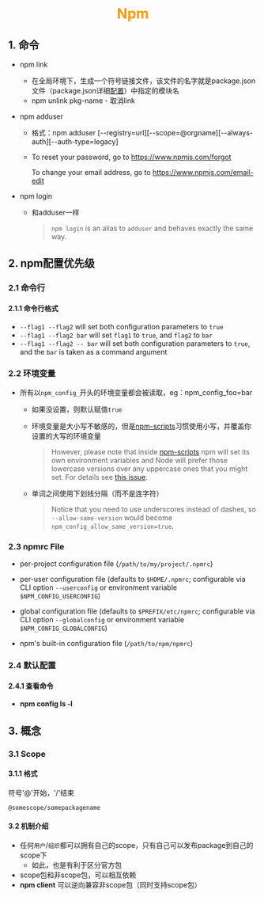 # <div style="text-align:center;color:#FF9900">Npm</div>

## 1. 命令

* npm link

  * 在全局环境下，生成一个符号链接文件，该文件的名字就是package.json文件（package.json详细[配置](http://javascript.ruanyifeng.com/nodejs/packagejson.html)）中指定的模块名
  * npm unlink pkg-name  - 取消link

* npm adduser

  * 格式：npm adduser \[--registry=url\]\[--scope=@orgname\]\[--always-auth\]\[--auth-type=legacy\]

  * To reset your password, go to <https://www.npmjs.com/forgot>

    To change your email address, go to <https://www.npmjs.com/email-edit>

* npm login

  * 和adduser一样

    > `npm login` is an alias to `adduser` and behaves exactly the same way.



## 2. npm配置优先级

### 2.1 命令行

#### 2.1.1 命令行格式

* `--flag1 --flag2` will set both configuration parameters to `true`
* `--flag1 --flag2 bar` will set `flag1` to `true`, and `flag2` to `bar`
* `--flag1 --flag2 -- bar` will set both configuration parameters to `true`, and the `bar` is taken as a command argument

### 2.2 环境变量

* 所有以`npm_config_`开头的环境变量都会被读取，eg：npm_config_foo=bar

  * 如果没设置，则默认赋值`true`

  * 环境变量是大小写不敏感的，但是[npm-scripts](https://docs.npmjs.com/misc/scripts)习惯使用小写，并覆盖你设置的大写的环境变量

    > However, please note that inside [npm-scripts](https://docs.npmjs.com/misc/scripts) npm will set its own environment variables and Node will prefer those lowercase versions over any uppercase ones that you might set. For details see [this issue](https://github.com/npm/npm/issues/14528).

  * 单词之间使用下划线分隔（而不是连字符）

    > Notice that you need to use underscores instead of dashes, so `--allow-same-version` would become `npm_config_allow_same_version=true`.

### 2.3 npmrc File

- per-project configuration file (`/path/to/my/project/.npmrc`)

- per-user configuration file (defaults to `$HOME/.npmrc`; configurable via CLI option `--userconfig` or environment variable `$NPM_CONFIG_USERCONFIG`)

- global configuration file (defaults to `$PREFIX/etc/npmrc`; configurable via CLI option `--globalconfig` or environment variable `$NPM_CONFIG_GLOBALCONFIG`)

- npm's built-in configuration file (`/path/to/npm/npmrc`)

### 2.4 默认配置

#### 2.4.1 查看命令

* **npm config ls -l**

## 3. 概念

### 3.1 Scope

#### 3.1.1 格式

符号'@'开始，'/'结束

```
@somescope/somepackagename
```

#### 3.2 机制介绍

* 任何`用户`/`组织`都可以拥有自己的scope，只有自己可以发布package到自己的scope下
  * 如此，也是有利于区分官方包
* scope包和非scope包，可以相互依赖
* **npm client** 可以逆向兼容非scope包（同时支持scope包）

